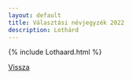```yaml
---
layout: default
title: Választási névjegyzék 2022
description: Lothárd
---
```


{% include Lothaard.html %}

[Vissza](./)